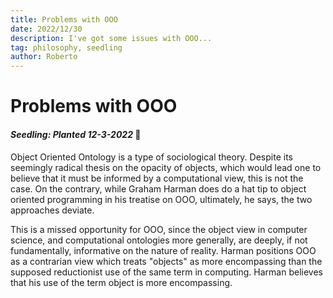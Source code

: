 ```yaml
---
title: Problems with OOO
date: 2022/12/30
description: I've got some issues with OOO...
tag: philosophy, seedling
author: Roberto
---
```


# Problems with OOO
#### _Seedling: Planted 12-3-2022_ 🌱

Object Oriented Ontology is a type of sociological theory. Despite its seemingly radical thesis on the opacity of objects, which would lead one to believe that it must be informed by a computational view, this is not the case. On the contrary, while Graham Harman does do a hat tip to object oriented programming in his treatise on OOO, ultimately, he says, the two approaches deviate. 

This is a missed opportunity for OOO, since the object view in computer science, and computational ontologies more generally, are deeply, if not fundamentally, informative on the nature of reality. 
Harman positions OOO as a contrarian view which treats "objects" as more encompassing than the supposed reductionist use of the same term in computing. Harman believes that his use of the term object is more encompassing. 